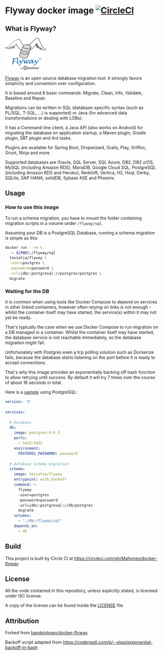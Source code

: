 # Flyway docker image [![CircleCI](https://circleci.com/gh/Mahoney/docker-flyway/tree/master.svg?style=svg)](https://circleci.com/gh/Mahoney/docker-flyway/tree/master)

## What is Flyway?

![logo](logo.png)

[Flyway](https://flywaydb.org/) is an open source database migration tool. It
strongly favors simplicity and convention over configuration.

It is based around 6 basic commands: Migrate, Clean, Info, Validate, Baseline
and Repair.

Migrations can be written in SQL (database-specific syntax (such as PL/SQL,
T-SQL, ...) is supported) or Java (for advanced data transformations or dealing
with LOBs).

It has a Command-line client, a Java API (also works on Android) for migrating
the database on application startup, a Maven plugin, Gradle plugin, SBT plugin
and Ant tasks.

Plugins are available for Spring Boot, Dropwizard, Grails, Play, Griffon,
Grunt, Ninja and more.

Supported databases are Oracle, SQL Server, SQL Azure, DB2, DB2 z/OS, MySQL
(including Amazon RDS), MariaDB, Google Cloud SQL, PostgreSQL (including Amazon
RDS and Heroku), Redshift, Vertica, H2, Hsql, Derby, SQLite, SAP HANA, solidDB,
Sybase ASE and Phoenix.

## Usage

### How to use this image


To run a schema migration, you have to mount the folder containing migration
scripts in a volume under `/flyway/sql`. 

Assuming your DB is a PostgreSQL Database, running a schema migration is simple as this:  


```bash
docker run --rm \
  -v ${PWD}:/flyway/sql 
  teviotia/flyway \
  -user=postgres \
  -password=password \
  -url=jdbc:postgresql://postgres/postgres \
  migrate
```

### Waiting for the DB


It is common when using tools like Docker Compose to depend on services in
other linked containers,  however often relying on links is not enough - whilst
the container itself may have started, the service(s) within it may not yet be
ready.

That's typically the case when we use Docker Compose to run migration on a DB
managed in a container. Whilst the container itself may have started, the
database service is not reachable immediately, so the database migration might
fail.

Unfortunately with Postgres even a tcp polling solution such as Dockerize
fails, because the database starts listening on the port before it is ready to
accept connections.

That's why this image provides an exponentially backing off bash function to
allow retrying until success. By default it will try 7 times over the course of
about 16 seconds in total. 

Here is a [sample](sample) using PostgreSQL:

```yaml
version: '3'

services:

  # Database
  db:
    image: postgres:9.6.3
    ports:
      - 5432:5432
    environment:
      POSTGRES_PASSWORD: password

  # Database Schema migration
  schema:
    image: teviotia/flyway
    entrypoint: with_backoff
    command: >
      flyway
      -user=postgres
      -password=password
      -url=jdbc:postgresql://db/postgres
      migrate
    volumes:
      - "./db:/flyway/sql"
    depends_on:
      - db
```


## Build

This project is built by Circle CI at https://circleci.com/gh/Mahoney/docker-flyway.

## License

All the code contained in this repository, unless explicitly stated, is
licensed under ISC license.

A copy of the license can be found inside the [LICENSE](LICENSE) file.

## Attribution

Forked from [bandsintown/docker-flyway](https://github.com/bandsintown/docker-flyway).

Backoff script adapted from https://coderwall.com/p/--eiqg/exponential-backoff-in-bash
